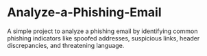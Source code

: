 # Analyze-a-Phishing-Email
A simple project to analyze a phishing email by identifying common phishing indicators like spoofed addresses, suspicious links, header discrepancies, and threatening language.

